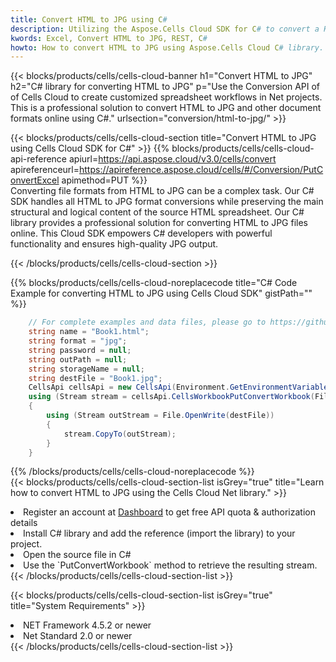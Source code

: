 ```yaml
---
title: Convert HTML to JPG using C# 
description: Utilizing the Aspose.Cells Cloud SDK for C# to convert a HTML format file to a JPG format file. 
kwords: Excel, Convert HTML to JPG, REST, C#
howto: How to convert HTML to JPG using Aspose.Cells Cloud C# library.
---
```



{{< blocks/products/cells/cells-cloud-banner h1="Convert HTML to JPG" h2="C# library for converting HTML to JPG" p="Use the Conversion API of of Cells Cloud to create customized spreadsheet workflows in Net projects. This is a professional solution to convert HTML to JPG and other document formats online using C#." urlsection="conversion/html-to-jpg/" >}}

{{< blocks/products/cells/cells-cloud-section  title="Convert HTML to JPG using Cells Cloud SDK for C#" >}}
{{% blocks/products/cells/cells-cloud-api-reference  apiurl=https://api.aspose.cloud/v3.0/cells/convert  apireferenceurl=https://apireference.aspose.cloud/cells/#/Conversion/PutConvertExcel  apimethod=PUT %}}
<br/>
Converting file formats from HTML to JPG can be a complex task. Our C# SDK handles all HTML to JPG format conversions while preserving the main structural and logical content of the source HTML spreadsheet. Our C# library provides a professional solution for converting HTML to JPG files online. This Cloud SDK empowers C# developers with powerful functionality and ensures high-quality JPG output.

{{< /blocks/products/cells/cells-cloud-section >}}

{{% blocks/products/cells/cells-cloud-noreplacecode title="C# Code Example for converting HTML to JPG using Cells Cloud SDK" gistPath="" %}}
 
```cs
    // For complete examples and data files, please go to https://github.com/aspose-cells-cloud/aspose-cells-cloud-dotnet/
    string name = "Book1.html";
    string format = "jpg";
    string password = null;
    string outPath = null;
    string storageName = null;
    string destFile = "Book1.jpg";
    CellsApi cellsApi = new CellsApi(Environment.GetEnvironmentVariable("ProductClientId"), Environment.GetEnvironmentVariable("ProductClientSecret"));
    using (Stream stream = cellsApi.CellsWorkbookPutConvertWorkbook(File.OpenRead(name), format, password, outPath, storageName))
    {
        using (Stream outStream = File.OpenWrite(destFile))
        {
            stream.CopyTo(outStream);
        }
    }
```
 
{{% /blocks/products/cells/cells-cloud-noreplacecode  %}}
<br/>
{{< blocks/products/cells/cells-cloud-section-list isGrey="true"  title="Learn how to convert HTML to JPG using the Cells Cloud Net library." >}}
<li>Register an account at <a href="https://dashboard.aspose.cloud/">Dashboard</a> to get free API quota & authorization details</li>
<li>Install C# library and add the reference (import the library) to your project.</li>
<li>Open the source file in C#</li>
<li>Use the `PutConvertWorkbook` method to retrieve the resulting stream.</li>
{{< /blocks/products/cells/cells-cloud-section-list >}}

{{< blocks/products/cells/cells-cloud-section-list isGrey="true"  title="System Requirements" >}}
<li>NET Framework 4.5.2 or newer</li>
<li>Net Standard 2.0 or newer</li>
{{< /blocks/products/cells/cells-cloud-section-list >}}
